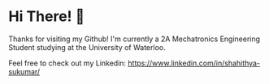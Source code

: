 # Hi There! 👋

Thanks for visiting my Github! I'm currently a 2A Mechatronics Engineering Student studying at the University of Waterloo.

Feel free to check out my Linkedin: https://www.linkedin.com/in/shahithya-sukumar/

